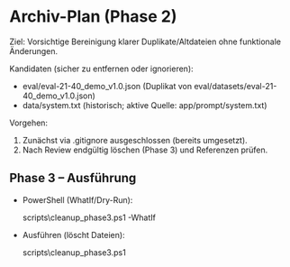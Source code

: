 # Archiv-Plan (Phase 2)

Ziel: Vorsichtige Bereinigung klarer Duplikate/Altdateien ohne funktionale Änderungen.

Kandidaten (sicher zu entfernen oder ignorieren):
- eval/eval-21-40_demo_v1.0.json (Duplikat von eval/datasets/eval-21-40_demo_v1.0.json)
- data/system.txt (historisch; aktive Quelle: app/prompt/system.txt)

Vorgehen:
1. Zunächst via .gitignore ausgeschlossen (bereits umgesetzt).
2. Nach Review endgültig löschen (Phase 3) und Referenzen prüfen.

## Phase 3 – Ausführung

- PowerShell (WhatIf/Dry-Run):

  scripts\cleanup_phase3.ps1 -WhatIf

- Ausführen (löscht Dateien):

  scripts\cleanup_phase3.ps1
